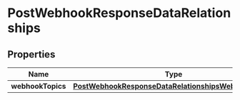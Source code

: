 # PostWebhookResponseDataRelationships

## Properties
Name | Type | Description | Notes
------------ | ------------- | ------------- | -------------
**webhookTopics** | [**PostWebhookResponseDataRelationshipsWebhooktopics**](PostWebhookResponseDataRelationshipsWebhooktopics.md) |  |  [optional]
